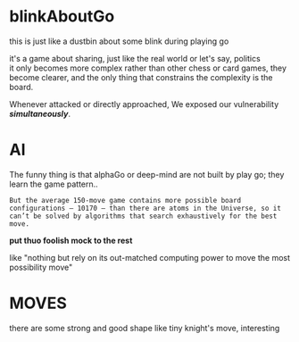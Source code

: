 # blinkAboutGo
this is just like a dustbin about some blink during playing go <br>

it's a game about sharing, just like the real world or let's say, politics <br>
it only becomes more complex rather than other chess or card games, they become clearer,
and the only thing that constrains the complexity is the board. <br>

Whenever attacked or directly approached, We exposed our vulnerability ***simultaneously***.

# AI
The funny thing is that alphaGo or deep-mind are not built by play go; they learn the game pattern..

```But the average 150-move game contains more possible board configurations — 10170 — than there are atoms in the Universe, so it can’t be solved by algorithms that search exhaustively for the best move.```

**put thuo foolish mock to the rest**

 like "nothing but rely on its out-matched computing power to move the most possibility move"

 # MOVES
 there are some strong and good shape like tiny knight's move, interesting

